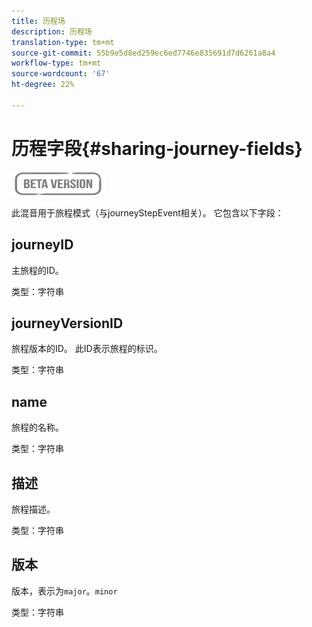 ```yaml
---
title: 历程场
description: 历程场
translation-type: tm+mt
source-git-commit: 55b9e5d8ed259ec6ed7746e835691d7d6261a8a4
workflow-type: tm+mt
source-wordcount: '67'
ht-degree: 22%

---
```


# 历程字段{#sharing-journey-fields}

![](../assets/do-not-localize/badge.png)

此混音用于旅程模式（与journeyStepEvent相关）。 它包含以下字段：

## journeyID

主旅程的ID。

类型：字符串

## journeyVersionID

旅程版本的ID。 此ID表示旅程的标识。

类型：字符串

## name

旅程的名称。

类型：字符串

## 描述

旅程描述。

类型：字符串

## 版本

版本，表示为`major`。`minor`

类型：字符串
